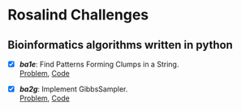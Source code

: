 # Rosalind Challenges
## Bioinformatics algorithms written in python

- [x] ***ba1e***: Find Patterns Forming Clumps in a String. <br>
  [Problem](http://rosalind.info/problems/ba1e/), [Code](https://github.com/benigmatic/bioinformatics/blob/main/ba1e.java)
 
- [x] ***ba2g***: Implement GibbsSampler. <br>
  [Problem](http://rosalind.info/problems/ba2g/), [Code](https://github.com/benigmatic/bioinformatics/blob/main/ba2g.py)

